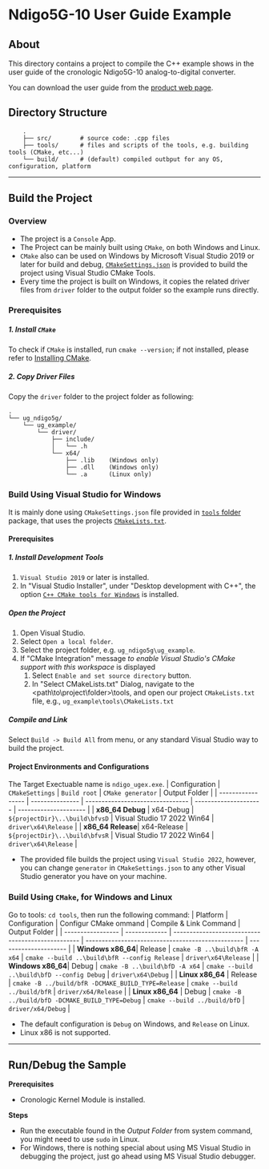 # Ndigo5G-10 User Guide Example

## About

This directory contains a project to compile the C++ example shows in the user
guide of the cronologic Ndigo5G-10 analog-to-digital converter.

You can download the user guide from the
[product web page](https://www.cronologic.de/products/adcs/cronologic-ndigo5g-10).

## Directory Structure
```
    .
    ├── src/        # source code: .cpp files
    ├── tools/      # files and scripts of the tools, e.g. building tools (CMake, etc...)
    └── build/      # (default) compiled outbput for any OS, configuration, platform
```

---

## Build the Project

### Overview
- The project is a `Console` App.
- The Project can be mainly built using `CMake`, on both Windows and Linux. 
- `CMake` also can be used on Windows by Microsoft Visual Studio 2019 or later
  for build and debug, [`CMakeSettings.json`](/tools/CMakeSetting.json) is
  provided to build the project using Visual Studio CMake Tools.
- Every time the project is built on Windows, it copies the related driver
  files from `driver` folder to the output folder so the example runs directly.

### Prerequisites

##### 1. Install `CMake`
To check if `CMake` is installed, run `cmake --version`; if not installed,
please refer to [Installing CMake](https://cmake.org/install/).

##### 2. Copy Driver Files
Copy the `driver` folder to the project folder as following:
```
.
└── ug_ndigo5g/
    └── ug_example/
        └── driver/
            ├── include/
            │   └── .h
            └── x64/
                ├── .lib    (Windows only)
                ├── .dll    (Windows only)
                └── .a      (Linux only)
```

### Build Using Visual Studio for Windows
It is mainly done using `CMakeSettings.json` file provided in
[`tools` folder](/tools/CMakeSettings.json) package, that uses the projects
[`CMakeLists.txt`](/tools/CMakeLists.tx).

#### Prerequisites
##### 1. Install Development Tools
1. `Visual Studio 2019` or later is installed.
2. In "Visual Studio Installer", under "Desktop development with C++", the
   option [`C++ CMake tools for Windows`](https://docs.microsoft.com/en-us/cpp/build/cmake-projects-in-visual-studio#installation)
   is installed.

##### Open the Project 
1. Open Visual Studio.
2. Select `Open a local folder`.
3. Select the project folder, e.g. `ug_ndigo5g\ug_example`.
4. If "CMake Integration" message _to enable Visual Studio's CMake support_
   _with this workspace_ is displayed
   1. Select `Enable and set source directory` button.
   2. In "Select CMakeLists.txt" Dialog, navigate to the
      <path\to\project\folder>\tools, and open our project `CMakeLists.txt`
      file, e.g., `ug_example\tools\CMakeLists.txt`

##### Compile and Link
Select `Build -> Build All` from menu, or any standard Visual Studio way to
build the project.

#### Project Environments and Configurations
The Target Exectuable name is `ndigo_ugex.exe`.
| Configuration     | `CMakeSettings` | `Build root`                     | `CMake generator`     | Output Folder          |
| ----------------- | --------------- | -------------------------------- | --------------------- | ---------------------  |
| **x86_64 Debug**  | x64-Debug       | `${projectDir}\..\build\bfvsD`   | Visual Studio 17 2022 Win64 | `driver\x64\Release`   |
| **x86_64 Release**| x64-Release     | `${projectDir}\..\build\bfvsR`   | Visual Studio 17 2022 Win64 | `driver\x64\Release`   |
* The provided file builds the project using `Visual Studio 2022`, however, you can change `generator` in  `CMakeSettings.json` to any other Visual Studio generator you have on your machine.

### Build Using `CMake`, for Windows and Linux

Go to tools: `cd tools`, then run the following command:
| Platform          | Configuration | Configur CMake ommand                                                           | Compile & Link Command                            | Output Folder          |
| ----------------- | ------------- | -------------------------------------------------     | ------------------------------------------------- | ---------------------  |
| **Windows x86_64**| Release       | `cmake -B ..\build\bfR -A x64`                                                  | `cmake --build ..\build\bfR --config Release`     | `driver\x64\Release`   |
| **Windows x86_64**| Debug         | `cmake -B ..\build\bfD -A x64`                                                  | `cmake --build ..\build\bfD --config Debug`       | `driver\x64\Debug`     |
| **Linux x86_64**  | Release       | `cmake -B ../build/bfR -DCMAKE_BUILD_TYPE=Release`                              | `cmake --build ../build/bfR`                      | `driver/x64/Release`   |
| **Linux x86_64**  | Debug         | `cmake -B ../build/bfD -DCMAKE_BUILD_TYPE=Debug`                                | `cmake --build ../build/bfD`                      | `driver/x64/Debug`     |

* The default configuration is `Debug` on Windows, and `Release` on Linux.
* Linux x86 is not supported.

---

## Run/Debug the Sample

**Prerequisites**
- Cronologic Kernel Module is installed.

**Steps**
- Run the executable found in the _Output Folder_ from system command, you
  might need to use `sudo` in Linux.
- For Windows, there is nothing special about using MS Visual Studio in
  debugging the project, just go ahead using MS Visual Studio debugger.
